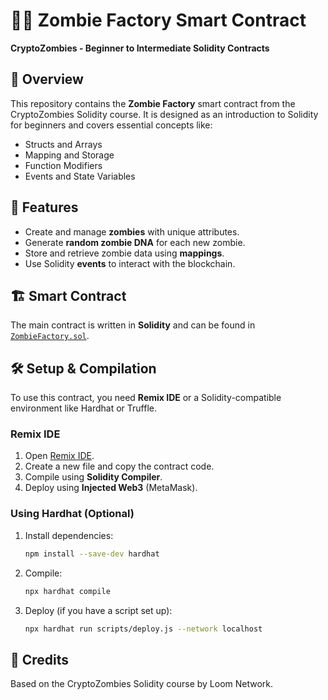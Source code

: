 # 🧟‍♂️ Zombie Factory Smart Contract  
**CryptoZombies - Beginner to Intermediate Solidity Contracts**  

## 📜 Overview  
This repository contains the **Zombie Factory** smart contract from the CryptoZombies Solidity course. It is designed as an introduction to Solidity for beginners and covers essential concepts like:  
- Structs and Arrays  
- Mapping and Storage  
- Function Modifiers  
- Events and State Variables  

## 🚀 Features  
- Create and manage **zombies** with unique attributes.  
- Generate **random zombie DNA** for each new zombie.  
- Store and retrieve zombie data using **mappings**.  
- Use Solidity **events** to interact with the blockchain.  

## 🏗️ Smart Contract  
The main contract is written in **Solidity** and can be found in [`ZombieFactory.sol`](./ZombieFactory.sol).  

## 🛠️ Setup & Compilation  
To use this contract, you need **Remix IDE** or a Solidity-compatible environment like Hardhat or Truffle.  

### **Remix IDE**  
1. Open [Remix IDE](https://remix.ethereum.org/).  
2. Create a new file and copy the contract code.  
3. Compile using **Solidity Compiler**.  
4. Deploy using **Injected Web3** (MetaMask).  

### **Using Hardhat (Optional)**  
1. Install dependencies:  
   ```sh
   npm install --save-dev hardhat
2. Compile:
   ```sh
   npx hardhat compile
3. Deploy (if you have a script set up):
    ```sh
    npx hardhat run scripts/deploy.js --network localhost

## 🙌 Credits
Based on the CryptoZombies Solidity course by Loom Network.
